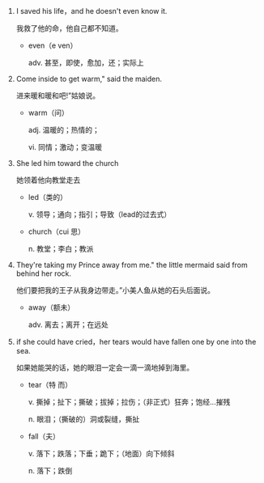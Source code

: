 1. I saved his life，and he doesn't even know it.

    我救了他的命，他自己都不知道。

    - even（e ven）

        adv. 甚至，即使，愈加，还；实际上


2. Come inside to get warm," said the maiden.

    进来暖和暖和吧!”姑娘说。

    - warm（问）

        adj. 温暖的；热情的；

        vi. 同情；激动；变温暖

3. She led him toward the church

    她领着他向教堂走去

    - led（类的）

        v. 领导；通向；指引；导致（lead的过去式）

    - church（cui 思）

        n. 教堂；李白；教派

4. They're taking my Prince away from me." the little mermaid said from behind her rock.

    他们要把我的王子从我身边带走。”小美人鱼从她的石头后面说。

    - away（额未）

        adv. 离去；离开；在远处

5. if she could have cried，her tears would have fallen one by one into the sea.

    如果她能哭的话，她的眼泪一定会一滴一滴地掉到海里。

    - tear（特 而）

        v. 撕掉；扯下；撕破；拔掉；拉伤；（非正式）狂奔；饱经...摧残

        n. 眼泪；（撕破的）洞或裂缝，撕扯


    - fall（夫）

        v. 落下；跌落；下垂；跪下；（地面）向下倾斜

        n. 落下；跌倒





